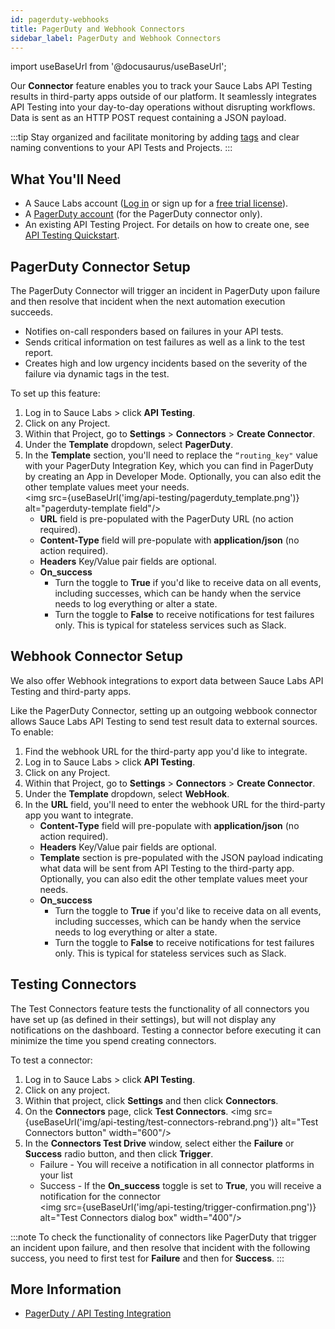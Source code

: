 ```yaml
---
id: pagerduty-webhooks
title: PagerDuty and Webhook Connectors
sidebar_label: PagerDuty and Webhook Connectors
---
```


import useBaseUrl from '@docusaurus/useBaseUrl';

Our **Connector** feature enables you to track your Sauce Labs API Testing results in third-party apps outside of our platform. It seamlessly integrates API Testing into your day-to-day operations without disrupting workflows. Data is sent as an HTTP POST request containing a JSON payload.

:::tip
Stay organized and facilitate monitoring by adding [tags](/api-testing/composer/other-components/#tag) and clear naming conventions to your API Tests and Projects.
:::

## What You'll Need

- A Sauce Labs account ([Log in](https://accounts.saucelabs.com/am/XUI/#login/) or sign up for a [free trial license](https://saucelabs.com/sign-up)).
- A [PagerDuty account](https://www.pagerduty.com/) (for the PagerDuty connector only).
- An existing API Testing Project. For details on how to create one, see [API Testing Quickstart](/api-testing/quickstart/).

## PagerDuty Connector Setup

The PagerDuty Connector will trigger an incident in PagerDuty upon failure and then resolve that incident when the next automation execution succeeds.

- Notifies on-call responders based on failures in your API tests.
- Sends critical information on test failures as well as a link to the test report.
- Creates high and low urgency incidents based on the severity of the failure via dynamic tags in the test.

To set up this feature:

1. Log in to Sauce Labs > click **API Testing**.
2. Click on any Project.
3. Within that Project, go to **Settings** > **Connectors** > **Create Connector**.
4. Under the **Template** dropdown, select **PagerDuty**.
5. In the **Template** section, you'll need to replace the `“routing_key"` value with your PagerDuty Integration Key, which you can find in PagerDuty by creating an App in Developer Mode. Optionally, you can also edit the other template values meet your needs.<br/><img src={useBaseUrl('img/api-testing/pagerduty_template.png')} alt="pagerduty-template field"/>
   - **URL** field is pre-populated with the PagerDuty URL (no action required).
   - **Content-Type** field will pre-populate with **application/json** (no action required).
   - **Headers** Key/Value pair fields are optional.
   - **On_success**
     - Turn the toggle to **True** if you'd like to receive data on all events, including successes, which can be handy when the service needs to log everything or alter a state.
     - Turn the toggle to **False** to receive notifications for test failures only. This is typical for stateless services such as Slack.

## Webhook Connector Setup

We also offer Webhook integrations to export data between Sauce Labs API Testing and third-party apps.

Like the PagerDuty Connector, setting up an outgoing webbook connector allows Sauce Labs API Testing to send test result data to external sources. To enable:

1. Find the webhook URL for the third-party app you'd like to integrate.
2. Log in to Sauce Labs > click **API Testing**.
3. Click on any Project.
4. Within that Project, go to **Settings** > **Connectors** > **Create Connector**.
5. Under the **Template** dropdown, select **WebHook**.
6. In the **URL** field, you'll need to enter the webhook URL for the third-party app you want to integrate.
   - **Content-Type** field will pre-populate with **application/json** (no action required).
   - **Headers** Key/Value pair fields are optional.
   - **Template** section is pre-populated with the JSON payload indicating what data will be sent from API Testing to the third-party app. Optionally, you can also edit the other template values meet your needs.
   - **On_success**
     - Turn the toggle to **True** if you'd like to receive data on all events, including successes, which can be handy when the service needs to log everything or alter a state.
     - Turn the toggle to **False** to receive notifications for test failures only. This is typical for stateless services such as Slack.

## Testing Connectors

The Test Connectors feature tests the functionality of all connectors you have set up (as defined in their settings), but will not display any notifications on the dashboard. Testing a connector before executing it can minimize the time you spend creating connectors.

To test a connector:

1. Log in to Sauce Labs > click **API Testing**.
2. Click on any project.
3. Within that project, click **Settings** and then click **Connectors**.
4. On the **Connectors** page, click **Test Connectors**.
   <img src={useBaseUrl('img/api-testing/test-connectors-rebrand.png')} alt="Test Connectors button" width="600"/>
5. In the **Connectors Test Drive** window, select either the **Failure** or **Success** radio button, and then click **Trigger**.
   - Failure - You will receive a notification in all connector platforms in your list
   - Success - If the **On_success** toggle is set to **True**, you will receive a notification for the connector<br/>
     <img src={useBaseUrl('img/api-testing/trigger-confirmation.png')} alt="Test Connectors dialog box" width="400"/>

:::note
To check the functionality of connectors like PagerDuty that trigger an incident upon failure, and then resolve that incident with the following success, you need to first test for **Failure** and then for **Success**.
:::

## More Information

- [PagerDuty / API Testing Integration](https://www.pagerduty.com/integrations/sauce-api-testing/)
